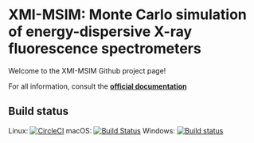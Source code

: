 XMI-MSIM: Monte Carlo simulation of energy-dispersive X-ray fluorescence spectrometers
======================================================================================

Welcome to the XMI-MSIM Github project page!

For all information, consult the **[official documentation](http://github.com/tschoonj/xmimsim/wiki)**

## Build status

Linux: [![CircleCI](https://circleci.com/gh/tschoonj/xmimsim/tree/master.svg?style=svg)](https://circleci.com/gh/tschoonj/xmimsim/tree/master)
macOS: [![Build Status](https://dev.azure.com/TomSchoonjans/XMI-MSIM/_apis/build/status/Azure%20Pipelines?branchName=master)](https://dev.azure.com/TomSchoonjans/XMI-MSIM/_build/latest?definitionId=3&branchName=master)
Windows: [![Build status](https://ci.appveyor.com/api/projects/status/56u7weiqyuj57ynh/branch/master?svg=true)](https://ci.appveyor.com/project/tschoonj/xmimsim/branch/master)
